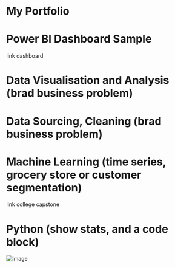 # My Portfolio
# Power BI Dashboard Sample
 link dashboard

# Data Visualisation and Analysis (brad business problem)

# Data Sourcing, Cleaning (brad business problem)

# Machine Learning (time series, grocery store or customer segmentation)
link college capstone

# Python (show stats, and a code block)
![image](https://github.com/johnleonard512/johnleonard512.github.io/assets/140750487/6a4de389-d41c-4500-9099-5248628009b5)


